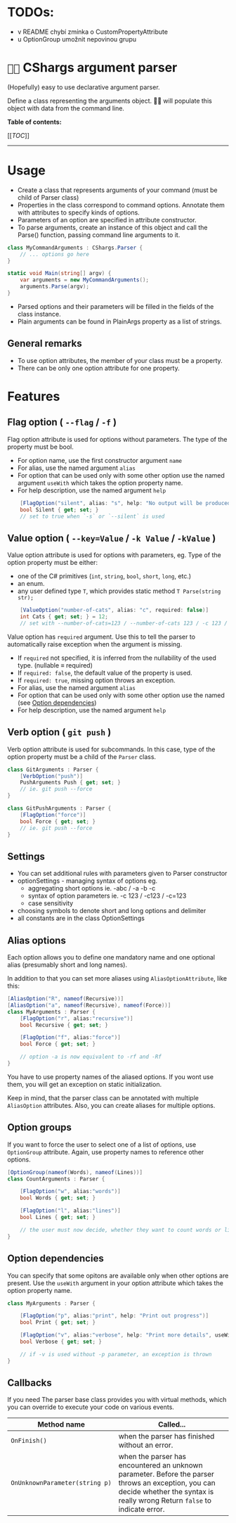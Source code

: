# TODOs:

- v README chybí zmínka o CustomPropertyAttribute
- u OptionGroup umožnit nepovinou grupu


# `🌊🦈` CShargs argument parser

(Hopefully) easy to use declarative argument parser.

Define a class representing the arguments object. 🌊🦈 will populate this object with data from the command line.

**Table of contents:**

[[_TOC_]]



***

# Usage
- Create a class that represents arguments of your command (must be child of Parser class)
- Properties in the class correspond to command options. Annotate them with attributes to specify kinds of options.
- Parameters of an option are specified in attribute constructor.
- To parse arguments, create an instance of this object and call the Parse() function, passing command line arguments to it.

```c#
class MyCommandArguments : CShargs.Parser {
    // ... options go here
}

static void Main(string[] argv) {
    var arguments = new MyCommandArguments();
    arguments.Parse(argv);
}
```
- Parsed options and their parameters will be filled in the fields of the class instance.
- Plain arguments can be found in PlainArgs property as a list of strings.

## General remarks
- To use option attributes, the member of your class must be a property.
- There can be only one option attribute for one property.


# Features

## Flag option ( `--flag` / `-f` )
Flag option attribute is used for options without parameters. The type of the property must be bool.
- For option name, use the first constructor argument `name`
- For alias, use the named argument `alias`
- For option that can be used only with some other option use the named argument `useWith` which takes the option property name.
- For help description, use the named argument `help`
```c#
    [FlagOption("silent", alias: "s", help: "No output will be produced to stdout.")]
    bool Silent { get; set; }
    // set to true when `-s` or `--silent` is used
```


## Value option ( `--key=Value` / `-k Value` / `-kValue` )
Value option attribute is used for options with parameters, eg. Type of the option property must be either:
  - one of the C# primitives (`int`, `string`, `bool`, `short`, `long`, etc.)
  - an enum.
  - any user defined type `T`, which provides static method `T Parse(string str);`
```c#
    [ValueOption("number-of-cats", alias: "c", required: false)]
    int Cats { get; set; } = 12;
    // set with --number-of-cats=123 / --number-of-cats 123 / -c 123 / -c123
```
Value option has `required` argument. Use this to tell the parser to automatically raise exception when the argument is missing.

- If `required` not specified, it is inferred from the nullability of the used type. (nullable &equiv; required)
- If `required: false`, the default value of the property is used.
- If `required: true`, missing option throws an exception.
- For alias, use the named argument `alias`
- For option that can be used only with some other option use the named (see [Option dependencies]())
- For help description, use the named argument `help`




## Verb option ( `git push` )
Verb option attribute is used for subcommands. In this case, type of the option property must be a child of the `Parser` class.
```c#
class GitArguments : Parser {
    [VerbOption("push")]
    PushArguments Push { get; set; }
    // ie. git push --force
}

class GitPushArguments : Parser {
    [FlagOption("force")]
    bool Force { get; set; }
    // ie. git push --force
}
```

## Settings
- You can set additional rules with parameters given to Parser constructor
- optionSettings - managing syntax of options eg.
  - aggregating short options ie. -abc / -a -b -c
  - syntax of option parameters ie. -c 123 / -c123 / -c=123
  - case sensitivity
- choosing symbols to denote short and long options and delimiter
- all constants are in the class OptionSettings

## Alias options
Each option allows you to define one mandatory name and one optional alias (presumably short and long names).

In addition to that you can set more aliases using `AliasOptionAttribute`, like this:
```c#
[AliasOption("R", nameof(Recursive))]
[AliasOption("a", nameof(Recursive), nameof(Force))]
class MyArguments : Parser {
    [FlagOption("r", alias:"recursive")]
    bool Recursive { get; set; }

    [FlagOption("f", alias:"force")]
    bool Force { get; set; }

    // option -a is now equivalent to -rf and -Rf
}
```
You have to use property names of the aliased options. If you wont use them, you will get an exception on static initialization.

Keep in mind, that the parser class can be annotated with multiple `AliasOption` attributes. Also, you can create aliases for multiple options.

## Option groups

If you want to force the user to select one of a list of options, use `OptionGroup` attribute. Again, use property names to reference other options.

```c#
[OptionGroup(nameof(Words), nameof(Lines))]
class CountArguments : Parser {

    [FlagOption("w", alias:"words")]
    bool Words { get; set; }

    [FlagOption("l", alias:"lines")]
    bool Lines { get; set; }

    // the user must now decide, whether they want to count words or lines
}
```


## Option dependencies

You can specify that some opitons are available only when other options are present. Use the `useWith` argument in your option attribute which takes the option property name.

```c#
class MyArguments : Parser {

    [FlagOption("p", alias:"print", help: "Print out progress")]
    bool Print { get; set; }

    [FlagOption("v", alias:"verbose", help: "Print more details", useWith: nameof(Print))]
    bool Verbose { get; set; }

    // if -v is used without -p parameter, an exception is thrown
}
```

## Callbacks

If you need The parser base class provides you with virtual methods, which you can override to execute your code on various events.

| Method name      | Called... |
|------------------|-----------|
| `OnFinish()`     | when the parser has finished without an error. |
| `OnUnknownParameter(string p)`     | when the parser has encountered an unknown parameter. Before the parser throws an exception, you can decide whether the syntax is really wrong Return `false` to indicate error. |


